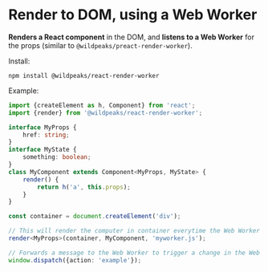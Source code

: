 # Render to DOM, using a Web Worker

**Renders a React component** in the DOM,
and **listens to a Web Worker** for the props (similar to `@wildpeaks/preact-render-worker`).

Install:

	npm install @wildpeaks/react-render-worker

Example:
````ts
import {createElement as h, Component} from 'react';
import {render} from '@wildpeaks/react-render-worker';

interface MyProps {
	href: string;
}
interface MyState {
	something: boolean;
}
class MyComponent extends Component<MyProps, MyState> {
	render() {
		return h('a', this.props);
	}
}

const container = document.createElement('div');

// This will render the computer in container everytime the Web Worker emits nes props.
render<MyProps>(container, MyComponent, 'myworker.js');

// Forwards a message to the Web Worker to trigger a change in the Web Worker.
window.dispatch({action: 'example'});
````
